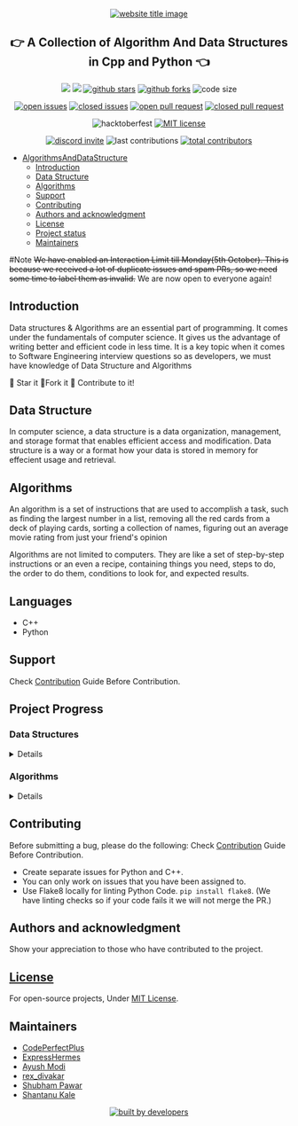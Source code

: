 ﻿<p align="center">
  <a href="https://py-contributors.github.io/awesomeScripts/"><img src="https://capsule-render.vercel.app/api?type=rect&color=666666&height=100&section=header&text=Algorithms%20And%20Data%20Structures&fontSize=55%&fontColor=ffffff" alt="website title image"></a>
  <h2 align="center">👉 A Collection of Algorithm And Data Structures in Cpp and Python 👈</h2>
</p>

<p align="center">
<img src="https://img.shields.io/badge/language-python-blue?style=for-the-badge">
<img src="https://img.shields.io/badge/language-C++-blue?style=for-the-badge">
<a href="https://github.com/Py-Contributors/awesomeScripts/stargazers"><img src="https://img.shields.io/github/stars/Py-Contributors/AlgorithmsAndDataStructure?style=for-the-badge" alt="github stars"></a>
<a href="https://github.com/Py-Contributors/awesomeScripts/network/members"><img src="https://img.shields.io/github/forks/Py-Contributors/AlgorithmsAndDataStructure?style=for-the-badge" alt="github forks"></a>
<img src="https://img.shields.io/github/languages/code-size/py-contributors/AlgorithmsAndDataStructure?style=for-the-badge" alt="code size">
  </p>
  <p align="center">
<a href="https://github.com/Py-Contributors/awesomeScripts/issues"><img src="https://img.shields.io/github/issues-raw/Py-Contributors/AlgorithmsAndDataStructure?style=for-the-badge" alt="open issues"></a>
<a href="https://github.com/Py-Contributors/awesomeScripts/issues"><img src="https://img.shields.io/github/issues-closed-raw/py-contributors/AlgorithmsAndDataStructure?style=for-the-badge" alt="closed issues"><a/>
<a href="https://github.com/Py-Contributors/awesomeScripts/pulls"><img src="https://img.shields.io/github/issues-pr-raw/Py-contributors/AlgorithmsAndDataStructure?style=for-the-badge" alt="open pull request"></a>
<a href="https://github.com/Py-Contributors/awesomeScripts/pulls"><img src="https://img.shields.io/github/issues-pr-closed-raw/Py-contributors/AlgorithmsAndDataStructure?style=for-the-badge" alt="closed pull request"></a>
</p>
<p align="center">
<img src="https://img.shields.io/github/hacktoberfest/2020/py-contributors/AlgorithmsAndDataStructure?style=for-the-badge" alt="hacktoberfest">
<a href="https://raw.githubusercontent.com/Py-Contributors/AlgorithmsAndDataStructure/master/LICENSE"><img src="https://img.shields.io/github/license/Py-Contributors/AlgorithmsAndDataStructure?style=for-the-badge" alt="MIT license"></a>
</p>
<p align="center">
<a href="https://discord.gg/JfbK3bS"><img src="https://img.shields.io/discord/758030555005714512.svg?label=Discord&logo=Discord&colorB=7289da&style=for-the-badge" alt="discord invite"></a>
<img src="https://img.shields.io/github/last-commit/py-contributors/AlgorithmsAndDataStructure?style=for-the-badge" alt="last contributions">
<a href="https://api.github.com/repos/py-contributors/AlgorithmsAndDataStructure/contributors"><img src="https://img.shields.io/github/contributors/py-contributors/AlgorithmsAndDataStructure?style=for-the-badge" alt="total contributors"></a>
</p>

  
- [AlgorithmsAndDataStructure](#algorithmsanddatastructure)
  - [Introduction](#introduction)
  - [Data Structure](#data-structure)
  - [Algorithms](#algorithms)
  - [Support](#support)
  - [Contributing](#contributing)
  - [Authors and acknowledgment](#authors-and-acknowledgment)
  - [License](#license)
  - [Project status](#project-status)
  - [Maintainers](#maintainers)

#Note
~~We have enabled an Interaction Limit till Monday(5th October). This is because we received a lot of duplicate issues and spam PRs, so we need some time to label them as invalid.~~
We are now open to everyone again!

## Introduction

Data structures & Algorithms are an essential part of programming. It comes under the fundamentals of computer science. It gives us the advantage of writing better and efficient code in less time. It is a key topic when it comes to Software Engineering interview questions so as developers, we must have knowledge of Data Structure and Algorithms

:star2: Star it 
:fork_and_knife:Fork it
:handshake: Contribute to it!


## Data Structure

In computer science, a data structure is a data organization, management, and storage format that enables efficient access and modification.
Data structure is a way or a format how your data is stored in memory for effecient usage and retrieval.

## Algorithms

An algorithm is a set of instructions that are used to accomplish a task, such as finding the largest number in a list, removing all the red cards from a deck of playing cards, sorting a collection of names, figuring out an average movie rating from just your friend's opinion

Algorithms are not limited to computers. They are like a set of step-by-step instructions or an even a recipe, containing things you need, steps to do, the order to do them, conditions to look for, and expected results.

## Languages 
- C++
- Python

## Support

Check [Contribution](/CONTRIBUTING.md) Guide Before Contribution.

## Project Progress

<summary><h3>Data Structures</h3></summary>
<details>

<!-- Restrctions:maintainers only access -->


| Data Structure 	| C++            	| Python          	| Status/Remarks     	|
|---|---|:-:|---|
| Linked List    	| Yes            	| Yes             	| Being improved #23 	|
| Sets           	| Yes            	| Yes             	| Implemented        	|
| Stack          	| Yes            	| In progress #13 	|                    	|
| Queue          	| In progress #7 	| In progress #12 	|                    	|

</details>

<summary><h3>Algorithms</h3></summary>
<details>

| Algorithm                      	| C++             	| Python          	| Remarks 	      |
|---|---|:-:|---|
| **Searching**                   |                 	|                 	|                	|
| Binary Search                  	| No              	| In progress #9  	|                	|
| Jump Search                    	| In progress #39 	| In progress #10 	|                	|
| Fibonacci Search               	| No              	| In progress #11 	|                	|
|                                	|                 	|                 	|                	|
| **Sorting**                     |                 	|                 	|                	|
| Selection Sort                 	| In progress #29 	| In progress #30 	|                	|
| Bubble Sort                    	| Yes             	| Yes             	|                	|
| Insertion Sort                 	| In progress #2  	| Yes             	|                	|
| Merge Sort                     	| In progress #3  	| Yes             	|                	|
| Quick Sort                     	| In progress #4  	| Yes             	|                	|
| Heap Sort                      	| In progress #5  	| In progress #6  	|                	|
| Radix Sort                      | In progress #63   | Yes               |                 |
|                                	|                 	|                 	|                	|
| **Recursion**                   |                 	|                 	|                	|
| Fibonacci Numbers              	| No              	| Yes             	|                	|
| Fibonacci List                 	| No              	| Yes             	|                	|
| Factors                        	| No              	| Yes             	|                	|
| Recursion                      	| No              	| Yes             	|                	|
| Recursive Sum                  	| No              	| Yes             	|                	|
|                                	|                 	|                 	|                	|
| **Sieve**                       |                 	|                 	|                	|
| Sieve of Erosothenes           	| No              	| Yes             	|                	|
|                                	|                 	|                 	|                	|
| **Dynamic Programming**         |                 	|                 	|                	|
| Knapsack Problem               	| No              	| Yes             	|                	|
| Longest Common Subsequence     	| No              	| Yes             	|                	|
| Longest Increasing Subsequence 	| No              	| Yes             	|                	|
| Merge Sort                     	| No              	| Yes             	| Duplicate      	|
| Fibonacci Number               	| No              	| Yes             	| Duplicate      	|
| Naive Pattern Search           	| In progress #18 	| In progress #17 	|                	|
| Rabin-Karp Algorithm           	| No              	|                 	|                	|
|                                	|                 	|                 	|                	|
| **Backtracking**                |                 	|                 	|                	|
| Suduko Solver                  	| In progress #21 	| No              	|                	|
| The Knight's Tour              	| In progress #33 	| In progress #32 	|                	|
| Subset Sum                     	| In progress #36 	| In progress #35 	|                	|
|                                	|                 	|                 	|                	|
| **Deep Learning**               |                   |                   |	                |
| Activation Function            	| No              	| Yes             	|                	|
| Feed Forward Normal Function   	| No              	| Yes             	|                	|
| Layers                         	| No              	| Yes             	|                	|
| Loss Function                  	| No              	| Yes             	|                	|
| Optimizers                  	  | No              	| Yes             	|                	|
|                                	|                 	|                 	|                	|
| **Machine Learning**            |                 	|                 	|                	|
| Gradient Descent               	| No              	| Yes             	|                	|
| Linear Regression              	| No              	| Yes             	|                	|
| Logistic Regression            	| No              	| Yes             	|                	|
| Decision Tree                  	| No              	| In progress #37 	|                	|
| K-Nearest Neighbours           	| No              	| In progress #38 	|                	|

</details>

## Contributing

Before submitting a bug, please do the following:
Check [Contribution](/CONTRIBUTING.md) Guide Before Contribution.

- Create separate issues for Python and C++.
- You can only work on issues that you have been assigned to.
- Use Flake8 locally for linting Python Code. `pip install flake8`. 
  (We have linting checks so if your code fails it we will not merge the PR.)

## Authors and acknowledgment

Show your appreciation to those who have contributed to the project.

## [License](/LICENSE)

For open-source projects, Under [MIT License](/LICENSE).

## Maintainers

- [CodePerfectPlus](https://github.com/codePerfectPlus)
- [ExpressHermes](https://github.com/ExpressHermes)
- [Ayush Modi](https://github.com/hot9cups)
- [rex_divakar](https://github.com/rexdivakar)
- [Shubham Pawar](https://github.com/shubham5351)
- [Shantanu Kale](https://github.com/SSKale1)

<p align="center">
<a href="https://api.github.com/repos/py-contributors/AlgorithmsAndDataStructure/contributors"><img src="http://ForTheBadge.com/images/badges/built-by-developers.svg" alt="built by developers"></a>
</p>
